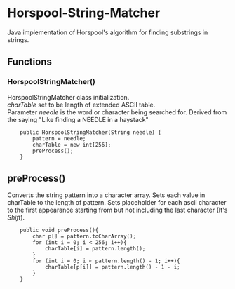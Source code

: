 # Horspool-String-Matcher
Java implementation of Horspool's algorithm for finding substrings in strings.  

## Functions  
### HorspoolStringMatcher()
HorspoolStringMatcher class initialization.  
*charTable* set to be length of extended ASCII table.  
Parameter *needle* is the word or character being searched for. Derived from the saying "Like finding a NEEDLE in a haystack"
```
    public HorspoolStringMatcher(String needle) {
        pattern = needle;
        charTable = new int[256];
        preProcess();
    }
```

## preProcess()  
Converts the string pattern into a character array.
Sets each value in charTable to the length of pattern.
Sets placeholder for each ascii character to the first appearance starting from but not including the last character (It's *Shift*).
```
    public void preProcess(){
        char p[] = pattern.toCharArray();
        for (int i = 0; i < 256; i++){
            charTable[i] = pattern.length();
        }
        for (int i = 0; i < pattern.length() - 1; i++){
            charTable[p[i]] = pattern.length() - 1 - i;
        }
    }
```





